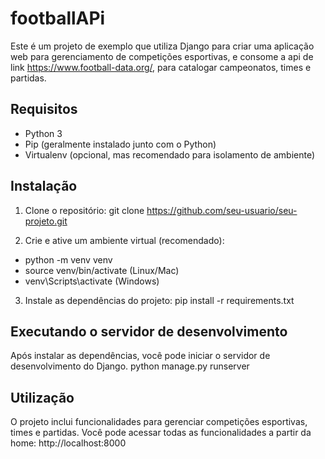 # footballAPi
Este é um projeto de exemplo que utiliza Django para criar uma aplicação web para gerenciamento de competições esportivas, e consome a api de link https://www.football-data.org/, para catalogar campeonatos, times e partidas.

## Requisitos
* Python 3
* Pip (geralmente instalado junto com o Python)
* Virtualenv (opcional, mas recomendado para isolamento de ambiente)

## Instalação
1. Clone o repositório:
git clone https://github.com/seu-usuario/seu-projeto.git

2. Crie e ative um ambiente virtual (recomendado):
* python -m venv venv
* source venv/bin/activate (Linux/Mac)
* venv\Scripts\activate (Windows)

3. Instale as dependências do projeto:
pip install -r requirements.txt
## Executando o servidor de desenvolvimento
Após instalar as dependências, você pode iniciar o servidor de desenvolvimento do Django.
python manage.py runserver

## Utilização
O projeto inclui funcionalidades para gerenciar competições esportivas, times e partidas. Você pode acessar todas as funcionalidades a partir da home:
http://localhost:8000
